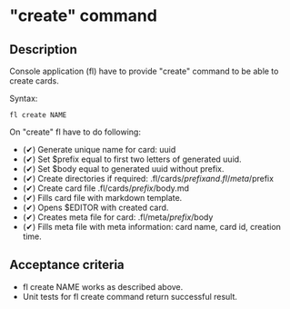 # "create" command

## Description

Console application (fl) have to provide "create" command to be able to create cards.

Syntax:

    fl create NAME

On "create" fl have to do following:

- (✔) Generate unique name for card: uuid
- (✔) Set $prefix equal to first two letters of generated uuid.
- (✔) Set $body equal to generated uuid without prefix.
- (✔) Create directories if required: .fl/cards/$prefix and .fl/meta/$prefix
- (✔) Create card file .fl/cards/$prefix/$body.md
- (✔) Fills card file with markdown template.
- (✔) Opens $EDITOR with created card.
- (✔) Creates meta file for card: .fl/meta/$prefix/$body
- (✔) Fills meta file with meta information: card name, card id, creation time.

## Acceptance criteria

* fl create NAME works as described above.
* Unit tests for fl create command return successful result.
